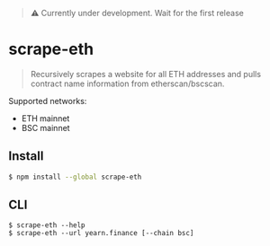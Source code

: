 > ⚠️ Currently under development. Wait for the first release

# scrape-eth

> Recursively scrapes a website for all ETH addresses and pulls contract name information from etherscan/bscscan.

Supported networks:
- ETH mainnet
- BSC mainnet


## Install

```bash
$ npm install --global scrape-eth
```


## CLI

```
$ scrape-eth --help
$ scrape-eth --url yearn.finance [--chain bsc]
```
